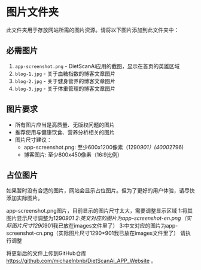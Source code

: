 # 图片文件夹

此文件夹用于存放网站所需的图片资源。请将以下图片添加到此文件夹中：

## 必需图片

1. `app-screenshot.png` - DietScanAi应用的截图，显示在首页的英雄区域
2. `blog-1.jpg` - 关于血糖指数的博客文章图片
3. `blog-2.jpg` - 关于健身营养的博客文章图片
4. `blog-3.jpg` - 关于体重管理的博客文章图片

## 图片要求

- 所有图片应当是高质量、无版权问题的图片
- 推荐使用与健康饮食、营养分析相关的图片
- 图片尺寸建议：
  - app-screenshot.png: 至少600x1200像素（1290*901）(4000*2796)
  - 博客图片: 至少800x450像素（16:9比例）

## 占位图片

如果暂时没有合适的图片，网站会显示占位图片。但为了更好的用户体验，请尽快添加实际图片。

app-screenshot.png图片，目前显示的图片尺寸太大，需要调整显示区域
1:将其图片显示尺寸调整为1290*901
2:英文对应的图片为app-screenshot-en.png（实际图片尺寸1290*901我已放在images文件里了）
3:中文对应的图片为app-screenshot-cn.png（实际图片尺寸1290*901我已放在images文件里了）
请执行调整

将更新后的文件上传到GitHub仓库 https://github.com/michaelnbnb/DietScanAi_APP_Website 。